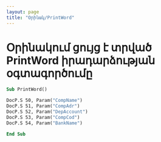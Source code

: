 ```yaml
---
layout: page
title: "Օրինակ/PrintWord"
---
```


# Օրինակում ցույց է տրված PrintWord իրադարձության օգտագործումը


``` vb
Sub PrintWord()

DocP.S 50, Param("CompName")
DocP.S 51, Param("CompAdr")
DocP.S 52, Param("DepAccount")
DocP.S 53, Param("CompCod")
DocP.S 54, Param("BankName") 

End Sub
```